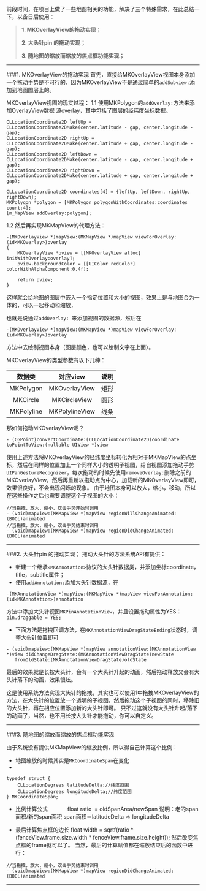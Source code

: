 前段时间，在项目上做了一些地图相关的功能，解决了三个特殊需求，在此总结一下，以备日后使用：

> **1. MKOverlayView的拖动实现；**
> 
> **2. 大头针pin 的拖动实现；**
> 
> **3. 随地图的缩放而缩放的焦点框功能实现；**

***
###1. MKOverlayView的拖动实现
首先，直接给MKOverlayView视图本身添加一个拖动手势是不可行的，因为MKOverlayView不是通过简单的`addSubview:`添加到地图图层上的。

MKOverlayView视图的现实过程：
1.1 使用MKPolygon的`addOverlay:`方法来添加OverlayView数据
源overlay，其中包括了图层的经纬度坐标数据。

```
CLLocationCoordinate2D leftUp = CLLocationCoordinate2DMake(center.latitude - gap, center.longitude - gap);
CLLocationCoordinate2D rightUp = CLLocationCoordinate2DMake(center.latitude + gap, center.longitude - gap);
CLLocationCoordinate2D leftDown = CLLocationCoordinate2DMake(center.latitude - gap, center.longitude + gap);
CLLocationCoordinate2D rightDown = CLLocationCoordinate2DMake(center.latitude + gap, center.longitude + gap);
            
CLLocationCoordinate2D coordinates[4] = {leftUp, leftDown, rightUp, rightDown};
MKPolygon *polygon = [MKPolygon polygonWithCoordinates:coordinates count:4];
[m_MapView addOverlay:polygon];
```

1.2 然后再实现MKMapView的代理方法：

```
-(MKOverlayView *)mapView:(MKMapView *)mapView viewForOverlay:(id<MKOverlay>)overlay
{
    MKOverlayView *pview = [[MKOverlayView alloc] initWithOverlay:overlay];
    pview.backgroundColor = [[UIColor redColor] colorWithAlphaComponent:0.4f];    

    return pview;
}
```

这样就会给地图的图层中嵌入一个指定位置和大小的视图，效果上是与地图合为一体的，可以一起移动和缩放，

也就是说通过`addOverlay: `来添加视图的数据源，然后在

```
-(MKOverlayView *)mapView:(MKMapView *)mapView viewForOverlay:(id<MKOverlay>)overlay
```

方法中去绘制视图本身（图层颜色，也可以绘制文字在上面）。

MKOverlayView的类型参数有以下几种：

| 数据类    | 对应view    | 说明    |
| :-------: | :----:| :-----: |
| MKPolygon         | MKOverlayView   | 矩形      |
| MKCircle         | MKCircleView   | 圆形      |
| MKPolyline         | MKPolylineView   | 线条      |

那如何拖动MKOverlayView呢？

```
- (CGPoint)convertCoordinate:(CLLocationCoordinate2D)coordinate toPointToView:(nullable UIView *)view
```
使用上述方法将MKOverlayView的经纬度坐标转化为相对于MKMapView的点坐标，然后在同样的位置加上一个同样大小的透明子视图，给自视图添加拖动手势`UIPanGestureRecognizer`，每次拖动的时候先使用`removeOverlay:`删除之前的MKOverlayView，然后再重新以拖动点为中心，加载新的MKOverlayView即可，效果很良好，不会出现闪烁的现象。
由于地图本身可以放大，缩小，移动，所以在这些操作之后也需要调整这个子视图的大小：

```
//当拖拽，放大，缩小，双击手势开始时调用
- (void)mapView:(MKMapView *)mapView regionWillChangeAnimated:(BOOL)animated
//当拖拽，放大，缩小，双击手势结束时调用
- (void)mapView:(MKMapView *)mapView regionDidChangeAnimated:(BOOL)animated
```

***
###2. 大头针pin 的拖动实现；
拖动大头针的方法系统API有提供：
-  新建一个继承`<MKAnnotation>`协议的大头针数据类，并添加坐标coordinate，title，subtitle属性；
-  使用`addAnnotation:`添加大头针数据源，在

```
-(MKAnnotationView *)mapView:(MKMapView *)mapView viewForAnnotation:(id<MKAnnotation>)annotation
```

方法中添加大头针视图`MKPinAnnotationView`，并且设置拖动属性为YES：`pin.draggable = YES;`
- 下面方法是拖拽回调方法，在`MKAnnotationViewDragStateEnding`状态时，调整大头针位置即可

```
- (void)mapView:(MKMapView *)mapView annotationView:(MKAnnotationView *)view didChangeDragState:(MKAnnotationViewDragState)newState
   fromOldState:(MKAnnotationViewDragState)oldState
```

最后的效果就是长按大头针，会有一个大头针升起的动画，然后拖动释放又会有大头针落下的动画，效果很炫。

这是使用系统方法实现大头针的拖拽，其实也可以使用1中拖拽MKOverlayView的方法，在大头针的位置放一个透明的子视图，然后拖动这个子视图的同时，移除旧的大头针，再在相应位置添加新的大头针即可。
只不过这就没有大头针升起/落下的动画了，当然，也不用长按大头针才能拖动，你可以自定义。
***
###3. 随地图的缩放而缩放的焦点框功能实现

由于系统没有提供MKMapView的缩放比例，所以得自己计算这个比例：
- 地图缩放的时候其实是`MKCoordinateSpan`在变化
- 
```
typedef struct {
    CLLocationDegrees latitudeDelta;//纬度范围
    CLLocationDegrees longitudeDelta;//纬度范围
} MKCoordinateSpan;
```

- 比例计算公式
            float ratio  = oldSpanArea/newSpan
            说明：老的span面积/新的span面积
            span面积＝latitudeDelta ＊ longitudeDelta

- 最后计算焦点框的边长
        float width = sqrtf(ratio * (fenceView.frame.size.width * fenceView.frame.size.height));
然后改变焦点框的frame就可以了。
当然，最后的计算赋值都在缩放结束后的函数中进行：

````
//当拖拽，放大，缩小，双击手势结束时调用
- (void)mapView:(MKMapView *)mapView regionDidChangeAnimated:(BOOL)animated
````


***
